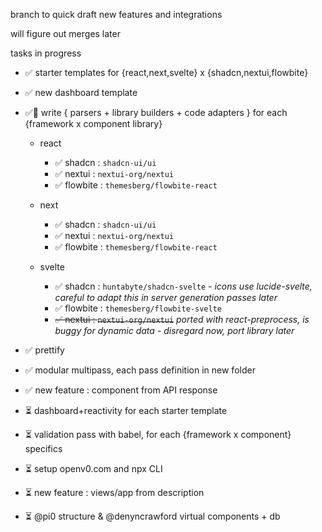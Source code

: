 branch to quick draft new features and integrations

will figure out merges later

tasks in progress

* ✅ starter templates for {react,next,svelte} x {shadcn,nextui,flowbite}
* ✅ new dashboard template
* ✅🥳 write { parsers + library builders + code adapters } for each {framework x component library}
  * react
    * ✅ shadcn : `shadcn-ui/ui`
    * ✅ nextui : `nextui-org/nextui`
    * ✅ flowbite : `themesberg/flowbite-react`

  * next
    * ✅ shadcn : `shadcn-ui/ui`
    * ✅ nextui : `nextui-org/nextui`
    * ✅ flowbite : `themesberg/flowbite-react`

  * svelte
    * ✅ shadcn : `huntabyte/shadcn-svelte` - *icons use lucide-svelte, careful to adapt this in server generation passes later*
    * ✅ flowbite : `themesberg/flowbite-svelte`
    * ~~✅ nextui : `nextui-org/nextui`~~ *ported with react-preprocess, is buggy for dynamic data - disregard now, port library later*

* ✅ prettify
* ✅ modular multipass, each pass definition in new folder
* ✅ new feature : component from API response
* ⏳ dashboard+reactivity for each starter template
* ⏳ validation pass with babel, for each {framework x component} specifics
* ⏳ setup openv0.com and npx CLI
* ⏳ new feature : views/app from description
* ⏳ @pi0 structure & @denyncrawford virtual components + db
